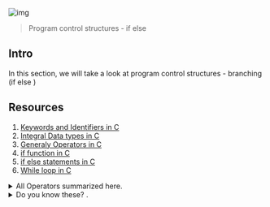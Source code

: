 ![img](https://assets.imaginablefutures.com/media/images/ALX_Logo.max-200x150.png)
>Program control structures - if else  

## Intro 
In this section, we will take a look at program control structures  - branching (if else )

## Resources 
1. [Keywords and Identifiers in C](https://publications.gbdirect.co.uk//c_book/chapter2/keywords_and_identifiers.html)
2. [Integral Data types in C](https://publications.gbdirect.co.uk//c_book/chapter2/integral_types.html)
3. [ Generaly Operators in C](https://www.studytonight.com/c/operators-in-c.php)
4. [if function in C](https://www.cprogramming.com/tutorial/c/lesson2.html)
5. [if else statements in C](https://www.tutorialspoint.com/cprogramming/if_else_statement_in_c.htm)
6. [While loop in C](https://www.tutorialspoint.com/cprogramming/c_while_loop.htm)
<details>
<summary>All Operators summarized here.</summary>
<ul>
<li>Arithmetic Operators</li>
<li>Relational Operators</li>
<li>Logical Operators</li>
<li>Bitwise Operators</li>
<li>Assignment Operators</li>
<li>Conditional Operators</li>
<li>Special Operators</li>
</ul>
</details>
<details>
<summary>Do you know these? .</summary>
<ul>
<li>What are the arithmetic operators and how to use them</li>
<li>What are the logical operators (sometimes called boolean operators) and how to use them</li>
<li>What the the relational operators and how to use them</li>
<li>What values are considered TRUE and FALSE in C</li>
<li>What are the boolean operators and how to use them</li>
<li>How to use the if, if ... else statements</li>
<li>How to use comments</li>
<li>How to declare variables of types char, int, unsigned int</li>
<li>How to assign values to variables</li>
<li>How to print the values of variables of type char, int, unsigned int with printf</li>
<li>How to use the while loop</li>
<li>How to use variables with the while loop</li>
<li>How to print variables using printf</li>
<li>What is the ASCII character set</li>
<li>What are the purpose of the gcc flags -m32 and -m64 </li>
</ul>
</details>

